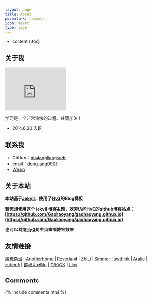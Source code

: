 ```yaml
---
layout: page
title: About
permalink: /about/
icon: heart
type: page
---
```


* content
{:toc}

## 关于我

<iframe src="https://githubbadge.appspot.com/qindongliangnudt?s=1" style="border: 0;height: 142px;width: 200px;overflow: hidden;" frameBorder="0"></iframe>

学习是一个非常愉快的过程。共同加油！

* 2014.6.30 入职

## 联系我

* GitHub：[qindongliangnudt](https://github.com/qindongliangnudt)
* email：[dongliang0908](dongliang0908@126.com)
* [Weibo](https://weibo.com/p/1005053184307160?is_all=1)

## 关于本站

**本站基于[Jekyll](https://jekyllrb.com/)，使用了[HyG](https://github.com/Gaohaoyang)的Blog模板**

**若您想使用这个 jekyll 博客主题，欢迎访问HyG的github博客站点：[https://github.com/Gaohaoyang/gaohaoyang.github.io](https://github.com/Gaohaoyang/gaohaoyang.github.io)**

**也可以浏览[HyG](https://gaohaoyang.github.io/)的主页查看博客效果**


## 友情链接

[羡辙杂俎](http://zhangwenli.com/blog) \| [Anotherhome](https://www.anotherhome.net) \| [Reverland](http://reverland.org/) \| [ZhiLi](http://lizhipower.github.io/) \| [Simmer](http://simmer-jun.github.io/) \| [awthink](http://awthink.net/) \| [Aralic](http://aralic.github.io/) \| [zchen9](http://www.chen9.info/) \| [薛彬XueBin](http://axuebin.com/blog/) \| [TBOOX](http://www.tboox.org/cn/) \|  [Ling](http://linglinyp.com/)

## Comments

{% include comments.html %}
